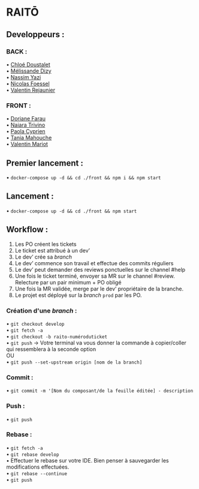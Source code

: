 # RAITŌ           
         
         
## Developpeurs :         
          
### BACK :       
• [Chloé Doustalet](https://github.com/chloe-dst)         
• [Mélissande Dizy](https://github.com/lestox)       
• [Nassim Yazi](https://github.com/Nassim-dev)       
• [Nicolas Foessel](https://github.com/NicolasFOESSEL)        
• [Valentin Rejaunier](https://github.com/ValentinR01)           

### FRONT :       
• [Doriane Farau](https://github.com/DFarau)         
• [Naiara Trivino](https://github.com/nt-95)       
• [Paola Cyprien](https://github.com/Pao-La-CCC)       
• [Tania Mahouche](https://github.com/TaniaMAHOUCHE)        
• [Valentin Mariot](https://github.com/valentinmariot)          

## Premier lancement :      
• `docker-compose up -d && cd ./front && npm i && npm start`       

## Lancement : 
• `docker-compose up -d && cd ./front && npm start`       

## Workflow :       
              
1. Les PO créent les tickets       
2. Le ticket est attribué à un dev’       
3. Le dev’ crée sa *branch*      
4. Le dev’ commence son travail et effectue des commits réguliers       
5. Le dev’ peut demander des reviews ponctuelles sur le channel #help       
6. Une fois le ticket terminé, envoyer sa MR sur le channel #review. Relecture par un pair minimum + PO obligé        
7. Une fois la MR validée, merge par le dev’ propriétaire de la branche.       
8. Le projet est déployé sur la *branch* `prod` par les PO.
                     
### Création d'une *branch* :     
• `git checkout develop`     
• `git fetch -a`     
• `git checkout -b raito-numéroduticket`     
• `git push`  -> Votre terminal va vous donner la commande à copier/coller qui ressemblera à la seconde option        
    OU          
• `git push --set-upstream origin [nom de la branch]`        
                
### Commit :      
• `git commit -m '[Nom du composant/de la feuille éditée] - description`     
     
### Push :           
• `git push`          
           
### Rebase :      
• `git fetch -a`     
• `git rebase develop`     
• Effectuer le rebase sur votre IDE. Bien penser à sauvegarder les modifications effectuées.      
• `git rebase --continue`     
• `git push`     
     
